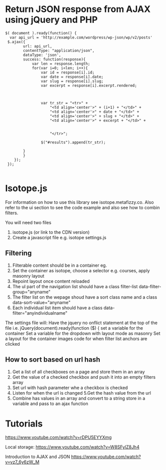 Return JSON response from AJAX using jQuery and PHP
======================================================
```
$( document ).ready(function() {
  var api_url = 'http://example.com/wordpress/wp-json/wp/v2/posts'
 $.ajax({
        url: api_url,
        contentType: "application/json",
        dataType: 'json',
        success: function(response){
            var len = response.length;
            for(var i=0; i<len; i++){
                var id = response[i].id;
                var date = response[i].date;
                var slug = response[i].slug;
                var excerpt = response[i].excerpt.rendered;
                
                

                var tr_str = "<tr>" +
                    "<td align='center'>" + (i+1) + "</td>" +
                    "<td align='center'>" + date + "</td>" +
                    "<td align='center'>" + slug + "</td>" +
                    "<td align='center'>" + excerpt + "</td>" +
                    
                    
                    "</tr>";

                $("#results").append(tr_str);       
                
        }    
        } 
    });
 });
 
 ```
 
 Isotope.js
===========
For information on how to use this library see isotope.metafizzy.co. 
Also refer to the ui section to see the code example and also see how to combin filters.

You will need two files
1. isotope.js (or link to the CDN version)
2. Create a javascript file e.g. isotope settings.js

Filtering
---------
1. Filterable content should be in a container eg. <section class="courses">
2. Set the container as isotope, choose a selector e.g. courses, apply masonry layout
3. Repoint layout once content reloaded
4. The ul part of the navigation list should have a class filter-list data-filter-group="anyname"
5. The filter list on the wepage shoud have a sort class name and a class data-sort-value="anyname"
6. Each individual list item should have a class data-filter="anyindividualname"

The settings file will: 
Have the jquery no onflict statement at the top of the file i.e. jQuery(document).ready(function ($) {
set a variable for the container
Set a variable for the dropdown with layout mode as masonry
Set a layout for the container images
code for when filter list anchors are clicked

How to sort based on url hash
----------------------------

1. Get a list of all checkboxes on a page and store them in an array
2. Get the value of a checked checkbox and push it into an empty filters array
3. Set url with hash parameter whe a checkbox is checked
4. Listen for when the url is changed
5.Get the hash value from the url
6. Combine has values in an array and convert to a string store in a variable and pass to an ajax function

Tutorials
==========

https://www.youtube.com/watch?v=rDPU5EYYXmg

Local storage:
https://www.youtube.com/watch?v=W8SFylZ8Jh4

Introduction to AJAX and JSON
https://www.youtube.com/watch?v=vz7_6y6zW_M
